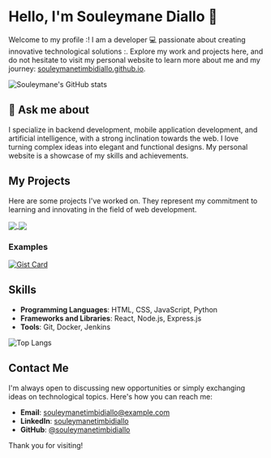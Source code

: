 # Hello, I'm Souleymane Diallo 👋

Welcome to my profile :! I am a developer 💻 passionate about creating innovative technological solutions :. Explore my work and projects here, and do not hesitate to visit my personal website to learn more about me and my journey: [souleymanetimbidiallo.github.io](https://souleymanetimbidiallo.github.io/).

![Souleymane's GitHub stats](https://github-readme-stats.vercel.app/api?username=souleymanetimbidiallo&show_icons=true&theme=transparent&include_all_commits=true)

## 💬 Ask me about

I specialize in backend development, mobile application development, and artificial intelligence, with a strong inclination towards the web. I love turning complex ideas into elegant and functional designs. My personal website is a showcase of my skills and achievements.

## My Projects

Here are some projects I've worked on. They represent my commitment to learning and innovating in the field of web development.

<a href="https://github.com/souleymanetimbidiallo/soodou-shop">
  <img align="center" src="https://github-readme-stats.vercel.app/api/pin/?username=souleymanetimbidiallo&repo=soodou-shop" />
</a>
<a href="https://github.com/souleymanetimbidiallo/doudhal">
  <img align="center" src="https://github-readme-stats.vercel.app/api/pin/?username=souleymanetimbidiallo&repo=doudhal" />
</a>

### Examples
[![Gist Card](https://github-readme-stats.vercel.app/api/gist?id=bbfce31e0217a3689c8d961a356cb10d)](https://gist.github.com/Yizack/bbfce31e0217a3689c8d961a356cb10d/)


<!--![Top Langs](https://github-readme-stats.vercel.app/api/top-langs/?username=anuraghazra&exclude_repo=github-readme-stats,anuraghazra.github.io)-->



## Skills

- **Programming Languages**: HTML, CSS, JavaScript, Python
- **Frameworks and Libraries**: React, Node.js, Express.js
- **Tools**: Git, Docker, Jenkins

![Top Langs](https://github-readme-stats.vercel.app/api/top-langs/?username=souleymanetimbidiallo&langs_count=8&hide_progress=true)

## Contact Me

I'm always open to discussing new opportunities or simply exchanging ideas on technological topics. Here's how you can reach me:

- **Email**: [souleymanetimbidiallo@example.com](mailto:souleymanetimbidiallo@gmail.com)
- **LinkedIn**: [souleymanetimbidiallo](https://www.linkedin.com/in/souleymanetimbidiallo/)
- **GitHub**: [@souleymanetimbidiallo](https://github.com/souleymanetimbidiallo)

Thank you for visiting!
